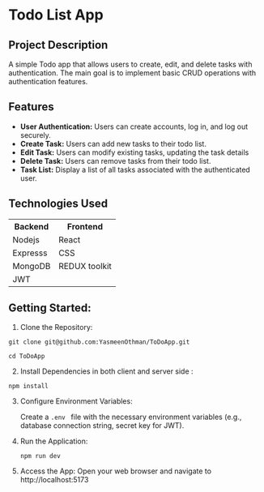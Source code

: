 # Todo List App
## Project Description
A simple Todo app that allows users to create, edit, and delete tasks with authentication. The main goal is to implement basic CRUD operations with authentication features.

## Features
- **User Authentication:** Users can create accounts, log in, and log out securely.
- **Create Task:** Users can add new tasks to their todo list.
- **Edit Task:** Users can modify existing tasks, updating the task details
- **Delete Task:** Users can remove tasks from their todo list.
- **Task List:** Display a list of all tasks associated with the authenticated user.

## Technologies Used
<table>
  <tr>
    <th>Backend</th>
    <th>Frontend</th>
  </tr>
  <tr>
    <td>Nodejs</td>
    <td>React</td>
  </tr>
  <tr>
    <td>Expresss</td>
    <td>CSS</td>
  </tr>
  <tr>
    <td>MongoDB</td>
    <td>REDUX toolkit</td>
  </tr>
  <tr>
     <td>JWT</td>
  
  </tr>
</table>

## Getting Started:

1. Clone the Repository:

```git clone git@github.com:YasmeenOthman/ToDoApp.git```

```cd ToDoApp```

2. Install Dependencies in both client and server side :

``` npm install ``` 

3. Configure Environment Variables:
   
   Create a ```.env ``` file with the necessary environment variables (e.g., database connection string, secret key for JWT).
   
5. Run the Application:
   
   ```npm run dev```

6. Access the App:
Open your web browser and navigate to http://localhost:5173
   
